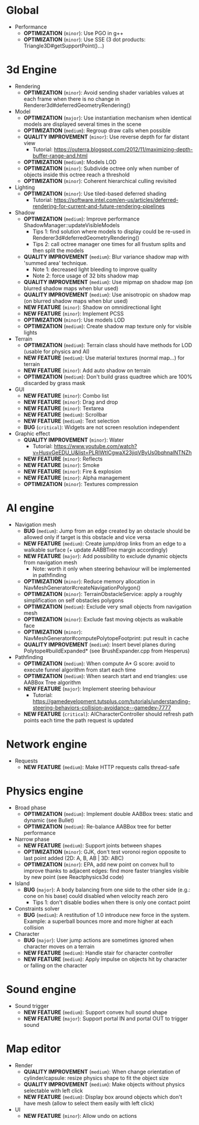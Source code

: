 # Global
- Performance
    - **OPTIMIZATION** (`minor`): Use PGO in g++
    - **OPTIMIZATION** (`minor`): Use SSE (3 dot products: Triangle3D<T>#getSupportPoint()...)

# 3d Engine
- Rendering
    - **OPTIMIZATION** (`minor`): Avoid sending shader variables values at each frame when there is no change in Renderer3d#deferredGeometryRendering()
- Model
    - **OPTIMIZATION** (`major`): Use instantiation mechanism when identical models are displayed several times in the scene
    - **OPTIMIZATION** (`medium`): Regroup draw calls when possible
    - **QUALITY IMPROVEMENT** (`minor`): Use reverse depth for far distant view
        - Tutorial: <https://outerra.blogspot.com/2012/11/maximizing-depth-buffer-range-and.html>
    - **OPTIMIZATION** (`medium`): Models LOD
    - **OPTIMIZATION** (`minor`): Subdivide octree only when number of objects inside this octree reach a threshold
    - **OPTIMIZATION** (`minor`): Coherent hierarchical culling revisited
- Lighting
    - **OPTIMIZATION** (`minor`): Use tiled-based deferred shading
        - Tutorial: <https://software.intel.com/en-us/articles/deferred-rendering-for-current-and-future-rendering-pipelines>
- Shadow
    - **OPTIMIZATION** (`medium`): Improve performance ShadowManager::updateVisibleModels
        - Tips 1: find solution where models to display could be re-used in Renderer3d#deferredGeometryRendering()
        - Tips 2: call octree manager one times for all frustum splits and then split the models
    - **QUALITY IMPROVEMENT** (`medium`): Blur variance shadow map with 'summed area' technique.
        - Note 1: decreased light bleeding to improve quality
        - Note 2: force usage of 32 bits shadow map
    - **QUALITY IMPROVEMENT** (`medium`): Use mipmap on shadow map (on blurred shadow maps when blur used)
    - **QUALITY IMPROVEMENT** (`medium`): Use anisotropic on shadow map (on blurred shadow maps when blur used)
    - **NEW FEATURE** (`minor`): Shadow on omnidirectional light
    - **NEW FEATURE** (`minor`): Implement PCSS
    - **OPTIMIZATION** (`minor`): Use models LOD
    - **OPTIMIZATION** (`medium`): Create shadow map texture only for visible lights
- Terrain
    - **OPTIMIZATION** (`medium`): Terrain class should have methods for LOD (usable for physics and AI)
    - **NEW FEATURE** (`medium`): Use material textures (normal map...) for terrain
    - **NEW FEATURE** (`minor`): Add auto shadow on terrain
    - **OPTIMIZATION** (`medium`): Don't build grass quadtree which are 100% discarded by grass mask
- GUI
    - **NEW FEATURE** (`minor`): Combo list
    - **NEW FEATURE** (`minor`): Drag and drop
    - **NEW FEATURE** (`minor`): Textarea
    - **NEW FEATURE** (`medium`): Scrollbar
    - **NEW FEATURE** (`medium`): Text selection
    - **BUG** (`critical`): Widgets are not screen resolution independent
- Graphic effect
    - **QUALITY IMPROVEMENT** (`minor`): Water
        - Tutorial: <https://www.youtube.com/watch?v=HusvGeEDU_U&list=PLRIWtICgwaX23jiqVByUs0bqhnalNTNZh>
    - **NEW FEATURE** (`minor`): Reflects
    - **NEW FEATURE** (`minor`): Smoke
    - **NEW FEATURE** (`minor`): Fire & explosion
    - **NEW FEATURE** (`minor`): Alpha management
    - **OPTIMIZATION** (`minor`): Textures compression

# AI engine
- Navigation mesh
    - **BUG** (`medium`): Jump from an edge created by an obstacle should be allowed only if target is this obstacle and vice versa
    - **NEW FEATURE** (`medium`): Create jump/drop links from an edge to a walkable surface (+ update AABBTree margin accordingly)
    - **NEW FEATURE** (`major`): Add possibility to exclude dynamic objects from navigation mesh
        - Note: worth it only when steering behaviour will be implemented in pathfinding
    - **OPTIMIZATION** (`minor`): Reduce memory allocation in NavMeshGenerator#createNavigationPolygon()
    - **OPTIMIZATION** (`minor`): TerrainObstacleService: apply a roughly simplification on self obstacles polygons
    - **OPTIMIZATION** (`medium`): Exclude very small objects from navigation mesh
    - **OPTIMIZATION** (`minor`): Exclude fast moving objects as walkable face
    - **OPTIMIZATION** (`minor`): NavMeshGenerator#computePolytopeFootprint: put result in cache
    - **QUALITY IMPROVEMENT** (`medium`): Insert bevel planes during Polytope#buildExpanded* (see BrushExpander.cpp from Hesperus)
- Pathfinding
    - **OPTIMIZATION** (`medium`): When compute A* G score: avoid to execute funnel algorithm from start each time
    - **OPTIMIZATION** (`medium`): When search start and end triangles: use AABBox Tree algorithm
    - **NEW FEATURE** (`major`): Implement steering behaviour
        - Tutorial: <https://gamedevelopment.tutsplus.com/tutorials/understanding-steering-behaviors-collision-avoidance--gamedev-7777>
    - **NEW FEATURE** (`critical`): AICharacterController should refresh path points each time the path request is updated 

# Network engine
- Requests
  - **NEW FEATURE** (`medium`): Make HTTP requests calls thread-safe

# Physics engine
- Broad phase
    - **OPTIMIZATION** (`medium`): Implement double AABBox trees: static and dynamic (see Bullet)
    - **OPTIMIZATION** (`medium`): Re-balance AABBox tree for better performance
- Narrow phase
    - **NEW FEATURE** (`medium`): Support joints between shapes
    - **OPTIMIZATION** (`minor`): GJK, don't test voronoi region opposite to last point added (2D: A, B, AB | 3D: ABC)
    - **OPTIMIZATION** (`minor`): EPA, add new point on convex hull to improve thanks to adjacent edges: find more faster triangles visible by new point (see Reactphysics3d code)
- Island
    - **BUG** (`major`): A body balancing from one side to the other side (e.g.: cone on his base) could disabled when velocity reach zero
        - Tips 1: don't disable bodies when there is only one contact point
- Constraints solver
    - **BUG** (`medium`): A restitution of 1.0 introduce new force in the system. Example: a superball bounces more and more higher at each collision
- Character
    - **BUG** (`major`): User jump actions are sometimes ignored when character moves on a terrain
    - **NEW FEATURE** (`medium`): Handle stair for character controller
    - **NEW FEATURE** (`medium`): Apply impulse on objects hit by character or falling on the character

# Sound engine
- Sound trigger
    - **NEW FEATURE** (`medium`): Support convex hull sound shape
    - **NEW FEATURE** (`major`): Support portal IN and portal OUT to trigger sound

# Map editor
- Render
    - **QUALITY IMPROVEMENT** (`medium`): When change orientation of cylinder/capsule: resize physics shape to fit the object size
    - **QUALITY IMPROVEMENT** (`medium`): Make objects without physics selectable with left click
    - **NEW FEATURE** (`medium`): Display box around objects which don't have mesh (allow to select them easily with left click)
- UI
    - **NEW FEATURE** (`minor`): Allow undo on actions
